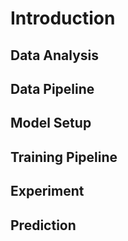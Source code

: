 # Introduction

## Data Analysis

## Data Pipeline

## Model Setup

## Training Pipeline

## Experiment

## Prediction
